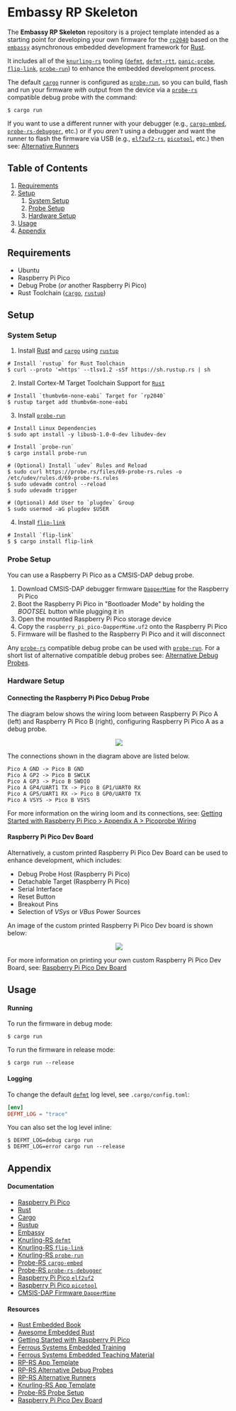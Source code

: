 # Embassy RP Skeleton
The **Embassy RP Skeleton** repository is a project template intended as a starting point for developing your own
firmware for the [`rp2040`][1] based on the [`embassy`][2] asynchronous embedded development framework for [Rust][3].

It includes all of the [`knurling-rs`][4] tooling ([`defmt`][5], [`defmt-rtt`][5], [`panic-probe`][5], [`flip-link`][6],
[`probe-run`][7]) to enhance the embedded development process.

The default [`cargo`][8] runner is configured as [`probe-run`][7], so you can build, flash and run your firmware _with_
output from the device via a [`probe-rs`][9] compatible debug probe with the command:

```shell
$ cargo run
```

If you want to use a different runner with your debugger (e.g., [`cargo-embed`][10], [`probe-rs-debugger`][11], etc.) or
if you _aren't_ using a debugger and want the runner to flash the firmware via USB (e.g., [`elf2uf2-rs`][12],
[`picotool`][13], etc.) then see: [Alternative Runners][14]

## Table of Contents
1. [Requirements](#requirements)
2. [Setup](#setup)
    1. [System Setup](#system-setup)
    2. [Probe Setup](#probe-setup)
    3. [Hardware Setup](#hardware-setup)
3. [Usage](#usage)
6. [Appendix](#appendix)

## Requirements
* Ubuntu
* Raspberry Pi Pico
* Debug Probe (*or* another Raspberry Pi Pico)
* Rust Toolchain ([`cargo`][8], [`rustup`][15])

## Setup
### System Setup
1. Install [Rust][3] and [`cargo`][8] using [`rustup`][15]
```shell
# Install `rustup` for Rust Toolchain
$ curl --proto '=https' --tlsv1.2 -sSf https://sh.rustup.rs | sh
```

2. Install Cortex-M Target Toolchain Support for [`Rust`][3]
```shell
# Install `thumbv6m-none-eabi` Target for `rp2040`
$ rustup target add thumbv6m-none-eabi
```

3. Install [`probe-run`][7]
```shell
# Install Linux Dependencies
$ sudo apt install -y libusb-1.0-0-dev libudev-dev

# Install `probe-run`
$ cargo install probe-run

# (Optional) Install `udev` Rules and Reload
$ sudo curl https://probe.rs/files/69-probe-rs.rules -o /etc/udev/rules.d/69-probe-rs.rules
$ sudo udevadm control --reload
$ sudo udevadm trigger

# (Optional) Add User to `plugdev` Group
$ sudo usermod -aG plugdev $USER
```

4. Install [`flip-link`][6]
```shell
# Install `flip-link`
$ $ cargo install flip-link
```

### Probe Setup
You can use a Raspberry Pi Pico as a CMSIS-DAP debug probe.

1. Download CMSIS-DAP debugger firmware [`DapperMime`][16] for the Raspberry Pi Pico
2. Boot the Raspberry Pi Pico in "Bootloader Mode" by holding the _BOOTSEL_ button while plugging it in
3. Open the mounted Raspberry Pi Pico storage device
4. Copy the `raspberry_pi_pico-DapperMime.uf2` onto the Raspberry Pi Pico
5. Firmware will be flashed to the Raspberry Pi Pico and it will disconnect

Any [`probe-rs`][9] compatible debug probe can be used with [`probe-run`][7]. For a short list of alternative
compatible debug probes see: [Alternative Debug Probes][17].

### Hardware Setup
#### Connecting the Raspberry Pi Pico Debug Probe
The diagram below shows the wiring loom between Raspberry Pi Pico A (left) and Raspberry Pi Pico B (right), configuring
Raspberry Pi Pico A as a debug probe.

<!-- Embed Image -->
<p align="center">
  <img src="https://user-images.githubusercontent.com/62866982/191892108-daabc0d6-5ec1-4265-8722-226c512b995c.svg">
</p>

The connections shown in the diagram above are listed below.

```
Pico A GND -> Pico B GND
Pico A GP2 -> Pico B SWCLK
Pico A GP3 -> Pico B SWDIO
Pico A GP4/UART1 TX -> Pico B GP1/UART0 RX
Pico A GP5/UART1 RX -> Pico B GP0/UART0 TX
Pico A VSYS -> Pico B VSYS
```

For more information on the wiring loom and its connections, see:
[Getting Started with Raspberry Pi Pico > Appendix A > Picoprobe Wiring][18]

#### Raspberry Pi Pico Dev Board
Alternatively, a custom printed Raspberry Pi Pico Dev Board can be used to enhance development, which includes:

* Debug Probe Host (Raspberry Pi Pico)
* Detachable Target (Raspberry Pi Pico)
* Serial Interface
* Reset Button
* Breakout Pins
* Selection of _VSys_ or _VBus_ Power Sources

An image of the custom printed Raspberry Pi Pico Dev board is shown below:

<!-- Embed Image -->
<p align="center">
  <img src="https://user-images.githubusercontent.com/62866982/191897240-5912e684-fac9-4675-ba3c-2bad11afcd2f.png">
</p>

For more information on printing your own custom Raspberry Pi Pico Dev Board, see:
[Raspberry Pi Pico Dev Board][19]

## Usage
#### Running
To run the firmware in debug mode:
```shell
$ cargo run
```

To run the firmware in release mode:
```shell
$ cargo run --release
```

#### Logging
To change the default [`defmt`][5] log level, see `.cargo/config.toml`:
```toml
[env]
DEFMT_LOG = "trace"
```

You can also set the log level inline:
```shell
$ DEFMT_LOG=debug cargo run
$ DEFMT_LOG=error cargo run --release
```

## Appendix
#### Documentation
* [Raspberry Pi Pico][1]
* [Rust][3]
* [Cargo][8]
* [Rustup][15]
* [Embassy][2]
* [Knurling-RS `defmt`][5]
* [Knurling-RS `flip-link`][6]
* [Knurling-RS `probe-run`][7]
* [Probe-RS `cargo-embed`][10]
* [Probe-RS `probe-rs-debugger`][11]
* [Raspberry Pi Pico `elf2uf2`][12]
* [Raspberry Pi Pico `picotool`][13]
* [CMSIS-DAP Firmware `DapperMime`][16]

#### Resources
* [Rust Embedded Book][20]
* [Awesome Embedded Rust][21]
* [Getting Started with Raspberry Pi Pico][22]
* [Ferrous Systems Embedded Training][23]
* [Ferrous Systems Embedded Teaching Material][24]
* [RP-RS App Template][25]
* [RP-RS Alternative Debug Probes][17]
* [RP-RS Alternative Runners][14]
* [Knurling-RS App Template][4]
* [Probe-RS Probe Setup][9]
* [Raspberry Pi Pico Dev Board][19]


<!-- Reference -->
[1]: https://www.raspberrypi.com/documentation/microcontrollers/rp2040.html
[2]: https://embassy.dev/dev/index.html
[3]: https://www.rust-lang.org/
[4]: https://github.com/knurling-rs/app-template
[5]: https://github.com/knurling-rs/defmt
[6]: https://github.com/knurling-rs/flip-link
[7]: https://github.com/knurling-rs/probe-run
[8]: https://doc.rust-lang.org/cargo/
[9]: https://probe.rs/docs/getting-started/probe-setup/
[10]: https://github.com/probe-rs/cargo-embed
[11]: https://github.com/probe-rs/vscode
[12]: https://github.com/JoNil/elf2uf2-rs
[13]: https://github.com/raspberrypi/picotool
[14]: https://github.com/rp-rs/rp2040-project-template#alternative-runners
[15]: https://rustup.rs/
[16]: https://github.com/majbthrd/DapperMime
[17]: https://github.com/rp-rs/rp2040-project-template/blob/main/debug_probes.md
[18]: https://datasheets.raspberrypi.com/pico/getting-started-with-pico.pdf#%5B%7B%22num%22%3A64%2C%22gen%22%3A0%7D%2C%7B%22name%22%3A%22XYZ%22%7D%2C115%2C696.992%2Cnull%5D
[19]: https://timsavage.github.io/rpi-pico-devboard/
[20]: https://docs.rust-embedded.org/book/
[21]: https://github.com/rust-embedded/awesome-embedded-rust
[22]: https://datasheets.raspberrypi.com/pico/getting-started-with-pico.pdf
[23]: https://embedded-trainings.ferrous-systems.com/
[24]: https://github.com/ferrous-systems/teaching-material
[25]: https://github.com/rp-rs/rp2040-project-template
